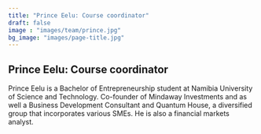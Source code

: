 ```yaml
---
title: "Prince Eelu: Course coordinator"
draft: false
image : "images/team/prince.jpg"
bg_image: "images/page-title.jpg"
---
```


## Prince Eelu: Course coordinator
Prince Eelu is a Bachelor of Entrepreneurship student at Namibia University of Science and Technology.
Co-founder of Mindaway Investments and as well a Business Development Consultant and Quantum House, a diversified group that incorporates various SMEs. 
He is also a financial markets analyst.